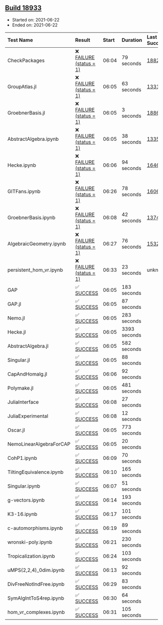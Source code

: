 ## [Build 18933](https://oscarci.mathematik.uni-kl.de/job/oscar/18933/)

* Started on: 2021-06-22
* Ended on: 2021-06-22

| Test Name    | Result | Start | Duration | Last Success | First Failure |
|:-------------|:-------|:------|:---------|:-------------|:--------------|
| CheckPackages | ❌ [FAILURE (status = 1)](https://oscarci.mathematik.uni-kl.de/job/oscar/18933/artifact/logs/build-18933/CheckPackages.log) | 06:04 | 79 seconds | [18822](https://oscarci.mathematik.uni-kl.de/job/oscar/18822/) | [18823](https://oscarci.mathematik.uni-kl.de/job/oscar/18823/) |
| GroupAtlas.jl | ❌ [FAILURE (status = 1)](https://oscarci.mathematik.uni-kl.de/job/oscar/18933/artifact/logs/build-18933/GroupAtlas.jl.log) | 06:05 | 63 seconds | [13311](https://oscarci.mathematik.uni-kl.de/job/oscar/13311/) | [13312](https://oscarci.mathematik.uni-kl.de/job/oscar/13312/) |
| GroebnerBasis.jl | ❌ [FAILURE (status = 1)](https://oscarci.mathematik.uni-kl.de/job/oscar/18933/artifact/logs/build-18933/GroebnerBasis.jl.log) | 06:05 | 3 seconds | [18864](https://oscarci.mathematik.uni-kl.de/job/oscar/18864/) | [18865](https://oscarci.mathematik.uni-kl.de/job/oscar/18865/) |
| AbstractAlgebra.ipynb | ❌ [FAILURE (status = 1)](https://oscarci.mathematik.uni-kl.de/job/oscar/18933/artifact/logs/build-18933/AbstractAlgebra.ipynb.log) | 06:05 | 38 seconds | [13355](https://oscarci.mathematik.uni-kl.de/job/oscar/13355/) | [13356](https://oscarci.mathematik.uni-kl.de/job/oscar/13356/) |
| Hecke.ipynb | ❌ [FAILURE (status = 1)](https://oscarci.mathematik.uni-kl.de/job/oscar/18933/artifact/logs/build-18933/Hecke.ipynb.log) | 06:06 | 94 seconds | [16463](https://oscarci.mathematik.uni-kl.de/job/oscar/16463/) | [16464](https://oscarci.mathematik.uni-kl.de/job/oscar/16464/) |
| GITFans.ipynb | ❌ [FAILURE (status = 1)](https://oscarci.mathematik.uni-kl.de/job/oscar/18933/artifact/logs/build-18933/GITFans.ipynb.log) | 06:26 | 78 seconds | [16068](https://oscarci.mathematik.uni-kl.de/job/oscar/16068/) | [16069](https://oscarci.mathematik.uni-kl.de/job/oscar/16069/) |
| GroebnerBasis.ipynb | ❌ [FAILURE (status = 1)](https://oscarci.mathematik.uni-kl.de/job/oscar/18933/artifact/logs/build-18933/GroebnerBasis.ipynb.log) | 06:08 | 42 seconds | [13748](https://oscarci.mathematik.uni-kl.de/job/oscar/13748/) | [13749](https://oscarci.mathematik.uni-kl.de/job/oscar/13749/) |
| AlgebraicGeometry.ipynb | ❌ [FAILURE (status = 1)](https://oscarci.mathematik.uni-kl.de/job/oscar/18933/artifact/logs/build-18933/AlgebraicGeometry.ipynb.log) | 06:27 | 76 seconds | [15322](https://oscarci.mathematik.uni-kl.de/job/oscar/15322/) | [15323](https://oscarci.mathematik.uni-kl.de/job/oscar/15323/) |
| persistent_hom_vr.ipynb | ❌ [FAILURE (status = 1)](https://oscarci.mathematik.uni-kl.de/job/oscar/18933/artifact/logs/build-18933/persistent_hom_vr.ipynb.log) | 06:33 | 23 seconds | unknown | unknown |
| GAP | ✅ [SUCCESS](https://oscarci.mathematik.uni-kl.de/job/oscar/18933/artifact/logs/build-18933/GAP.log) | 06:05 | 183 seconds |  |  |
| GAP.jl | ✅ [SUCCESS](https://oscarci.mathematik.uni-kl.de/job/oscar/18933/artifact/logs/build-18933/GAP.jl.log) | 06:05 | 87 seconds |  |  |
| Nemo.jl | ✅ [SUCCESS](https://oscarci.mathematik.uni-kl.de/job/oscar/18933/artifact/logs/build-18933/Nemo.jl.log) | 06:05 | 283 seconds |  |  |
| Hecke.jl | ✅ [SUCCESS](https://oscarci.mathematik.uni-kl.de/job/oscar/18933/artifact/logs/build-18933/Hecke.jl.log) | 06:05 | 3393 seconds |  |  |
| AbstractAlgebra.jl | ✅ [SUCCESS](https://oscarci.mathematik.uni-kl.de/job/oscar/18933/artifact/logs/build-18933/AbstractAlgebra.jl.log) | 06:05 | 582 seconds |  |  |
| Singular.jl | ✅ [SUCCESS](https://oscarci.mathematik.uni-kl.de/job/oscar/18933/artifact/logs/build-18933/Singular.jl.log) | 06:05 | 88 seconds |  |  |
| CapAndHomalg.jl | ✅ [SUCCESS](https://oscarci.mathematik.uni-kl.de/job/oscar/18933/artifact/logs/build-18933/CapAndHomalg.jl.log) | 06:06 | 92 seconds |  |  |
| Polymake.jl | ✅ [SUCCESS](https://oscarci.mathematik.uni-kl.de/job/oscar/18933/artifact/logs/build-18933/Polymake.jl.log) | 06:05 | 481 seconds |  |  |
| JuliaInterface | ✅ [SUCCESS](https://oscarci.mathematik.uni-kl.de/job/oscar/18933/artifact/logs/build-18933/JuliaInterface.log) | 06:08 | 27 seconds |  |  |
| JuliaExperimental | ✅ [SUCCESS](https://oscarci.mathematik.uni-kl.de/job/oscar/18933/artifact/logs/build-18933/JuliaExperimental.log) | 06:08 | 12 seconds |  |  |
| Oscar.jl | ✅ [SUCCESS](https://oscarci.mathematik.uni-kl.de/job/oscar/18933/artifact/logs/build-18933/Oscar.jl.log) | 06:05 | 773 seconds |  |  |
| NemoLinearAlgebraForCAP | ✅ [SUCCESS](https://oscarci.mathematik.uni-kl.de/job/oscar/18933/artifact/logs/build-18933/NemoLinearAlgebraForCAP.log) | 06:05 | 20 seconds |  |  |
| CohP1.ipynb | ✅ [SUCCESS](https://oscarci.mathematik.uni-kl.de/job/oscar/18933/artifact/logs/build-18933/CohP1.ipynb.log) | 06:09 | 70 seconds |  |  |
| TiltingEquivalence.ipynb | ✅ [SUCCESS](https://oscarci.mathematik.uni-kl.de/job/oscar/18933/artifact/logs/build-18933/TiltingEquivalence.ipynb.log) | 06:10 | 165 seconds |  |  |
| Singular.ipynb | ✅ [SUCCESS](https://oscarci.mathematik.uni-kl.de/job/oscar/18933/artifact/logs/build-18933/Singular.ipynb.log) | 06:07 | 51 seconds |  |  |
| g-vectors.ipynb | ✅ [SUCCESS](https://oscarci.mathematik.uni-kl.de/job/oscar/18933/artifact/logs/build-18933/g-vectors.ipynb.log) | 06:14 | 193 seconds |  |  |
| K3-16.ipynb | ✅ [SUCCESS](https://oscarci.mathematik.uni-kl.de/job/oscar/18933/artifact/logs/build-18933/K3-16.ipynb.log) | 06:17 | 101 seconds |  |  |
| c-automorphisms.ipynb | ✅ [SUCCESS](https://oscarci.mathematik.uni-kl.de/job/oscar/18933/artifact/logs/build-18933/c-automorphisms.ipynb.log) | 06:19 | 89 seconds |  |  |
| wronski-poly.ipynb | ✅ [SUCCESS](https://oscarci.mathematik.uni-kl.de/job/oscar/18933/artifact/logs/build-18933/wronski-poly.ipynb.log) | 06:21 | 230 seconds |  |  |
| Tropicalization.ipynb | ✅ [SUCCESS](https://oscarci.mathematik.uni-kl.de/job/oscar/18933/artifact/logs/build-18933/Tropicalization.ipynb.log) | 06:24 | 103 seconds |  |  |
| uMPS(2,2,4)_0dim.ipynb | ✅ [SUCCESS](https://oscarci.mathematik.uni-kl.de/job/oscar/18933/artifact/logs/build-18933/uMPS-2-2-4-_0dim.ipynb.log) | 06:13 | 92 seconds |  |  |
| DivFreeNotIndFree.ipynb | ✅ [SUCCESS](https://oscarci.mathematik.uni-kl.de/job/oscar/18933/artifact/logs/build-18933/DivFreeNotIndFree.ipynb.log) | 06:29 | 83 seconds |  |  |
| SymAlgIntToS4rep.ipynb | ✅ [SUCCESS](https://oscarci.mathematik.uni-kl.de/job/oscar/18933/artifact/logs/build-18933/SymAlgIntToS4rep.ipynb.log) | 06:30 | 64 seconds |  |  |
| hom_vr_complexes.ipynb | ✅ [SUCCESS](https://oscarci.mathematik.uni-kl.de/job/oscar/18933/artifact/logs/build-18933/hom_vr_complexes.ipynb.log) | 06:31 | 105 seconds |  |  |
